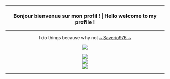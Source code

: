 ------------------------------------------------------------------------------------
<h3 align='center'>
  Bonjour bienvenue sur mon profil ! |
  Hello welcome to my profile !
</h3>

------------------------------------------------------------------------------------

<p align='center'>
  I do things because why not
  <a href="https://github.com/Saverio976">
    ~ Saverio976 ~
  </a>
</p>

<p align='center'>
  <a href="https://www.epitech.eu">
      <img src="https://img.shields.io/badge/Epitech-1a2b6d?style=for-the-badge&logo=/e/&logoColor=white">
  </a>
</p>

<p align='center'>
  <img src="http://github-readme-streak-stats.herokuapp.com/?user=romainpanno&theme=tokyonight&hide_border=true&border_radius=10&mode=weekly&fire=EB5454" />
  <br/>
  <img src="https://awesome-github-stats.azurewebsites.net/user-stats/romainpanno?cardType=level&theme=tokyonight&preferLogin=false&Ring=DD2727&Border=DD000000" />
  <br/>
  <img src="https://github-readme-stats-romainpanno.vercel.app/api/top-langs/?username=romainpanno&count_private=true&show_icons=true&theme=tokyonight&ring_color=DD2727&layout=compact" />
</p>

------------------------------------------------------------------------------------
